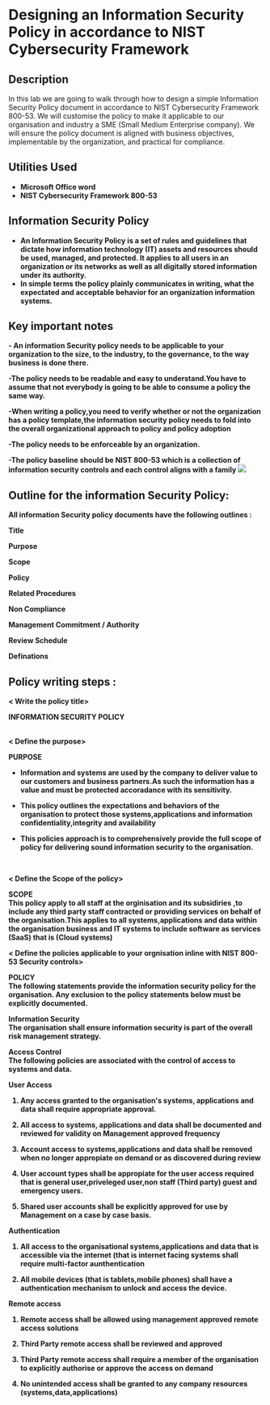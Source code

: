 <h1> Designing an Information Security Policy in accordance to NIST Cybersecurity Framework </h1>

<h2>Description</h2>
In this lab we are going to walk through how to design a simple Information Security Policy document in accordance to NIST Cybersecurity Framework 800-53. We will customise the policy to make it applicable to our organisation and industry a SME (Small Medium Enterprise company). We will ensure the policy document is aligned with business objectives, implementable by the organization, and practical for compliance. 
<br />


<h2>Utilities Used</h2>

- <b>Microsoft Office word </b> 
- <b>NIST Cybersecurity Framework 800-53</b>

<h2>Information Security Policy </h2>

- <b> An Information Security Policy is a set of rules and guidelines that dictate how information technology (IT) assets and resources should be used, managed, and protected. It applies to all users in an organization or its networks as well as all digitally stored information under its authority.
- In simple terms the policy plainly communicates in writing, what the expectated and acceptable behavior for an organization information systems.
 
 <h2>Key important notes </h2>
- An information Security policy needs to be applicable to your organization to the size, to the industry, to the governance, to the way business is done there. 

-The policy needs to be readable and easy to understand.You have to assume that not everybody is going to be able to consume a policy the same way. 

-When writing a policy,you need to verify whether or not the organization has a policy template,the information security policy needs to fold into the overall    organizational approach to policy and policy adoption

-The policy needs to be enforceable by an organization.

-The policy baseline should be NIST 800-53 which is a collection of information security controls and each control aligns with a family
 <img src="https://corltech.com/wp-content/uploads/2020/10/NIST-SP-800-53-Rev-5-Sizing-Up-the-New-Security-Standard-in-Town-2-768x336.png"/>

 <h2>Outline for the information Security Policy:</h2>
 All information Security policy documents have the following outlines :

 Title

 Purpose
 
 Scope
 
 Policy
 
 Related Procedures
 
 Non Compliance
 
 Management Commitment / Authority
 
 Review Schedule
 
 Definations
 
<h2>Policy writing steps :</h2>
< Write the policy title>
  
INFORMATION SECURITY POLICY <br/>
<br />
  
< Define the purpose>
  
PURPOSE  <br/>
 - Information and systems are used by the company to deliver value to our customers and business partners.As such the information has a value and must be protected accoradance with its sensitivity.
 
 - This policy outlines the expectations and behaviors of the organisation to protect those systems,applications and information confidentiality,integrity and availability
 
 - This policies approach is to comprehensively provide the full scope of policy for delivering sound information security to the organisation.
<br />
 
< Define the Scope of the policy>

SCOPE <br/>
This policy apply to all staff at the orginisation and its subsidiries ,to include any third party staff contracted or providing services on behalf of the organisation.This applies to all systems,applications and data within the organisation business and IT systems to include software as services (SaaS) that is (Cloud systems)
<br />
  
< Define the policies applicable to your orgnisation inline with NIST 800-53 Security controls>

POLICY <br/>
The following statements provide the information security policy for the organisation. Any exclusion to the policy statements below must be explicitly documented.

 Information Security <br/>
The organisation shall ensure information security is part of the overall risk management strategy.

  Access Control <br/>
The following policies are associated with the control of access to systems and data.

 User Access  <br/>
 1. Any access granted to the organisation's systems, applications and data shall require appropriate approval.
 
 2. All access to systems, applications and data shall be documented and reviewed for validity on Management approved frequency
 
 3. Account access to systems,applications and data shall be removed when no longer appropiate on demand or as discovered during review
 
 4. User account types shall be appropiate for the user access required that is general user,priveleged user,non staff (Third party) guest and emergency users.
 
 5. Shared user accounts shall be explicitly approved for use by Management on a case by case basis.
 
 Authentication  <br/>
 1. All access to the organisational systems,applications and data that is accessible via the internet (that is internet facing systems shall require multi-factor aunthentication
 
 2. All mobile devices (that is tablets,mobile phones) shall have a authentication mechanism to unlock and access the device.
 

Remote access  <br/>
 1. Remote access shall be allowed using management approved remote access solutions
 
 2. Third Party remote access shall be reviewed and approved
 
 3. Third Party remote access shall require a member of the organisation to explicitly authorise or approve the access on demand
 
 4. No unintended access shall be granted to any company resources (systems,data,applications)
 
